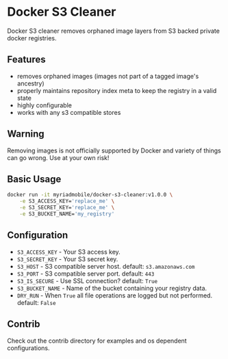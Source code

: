 # Docker S3 Cleaner

Docker S3 cleaner removes orphaned image layers from S3 backed private docker registries.

## Features
- removes orphaned images (images not part of a tagged image's ancestry)
- properly maintains repository index meta to keep the registry in a valid state
- highly configurable
- works with any s3 compatible stores

## Warning

Removing images is not officially supported by Docker and variety of things can go wrong. Use at your own risk!

## Basic Usage

```bash
docker run -it myriadmobile/docker-s3-cleaner:v1.0.0 \
	-e S3_ACCESS_KEY='replace_me' \
	-e S3_SECRET_KEY='replace_me' \
	-e S3_BUCKET_NAME='my_registry'
```

## Configuration
- `S3_ACCESS_KEY` - Your S3 access key.
- `S3_SECRET_KEY` - Your S3 secret key.
- `S3_HOST` - S3 compatible server host. default: `s3.amazonaws.com`
- `S3_PORT` - S3 compatible server port. default: `443`
- `S3_IS_SECURE` - Use SSL connection? default: `True`
- `S3_BUCKET_NAME` - Name of the bucket containing your registry data.
- `DRY_RUN` - When `True` all file operations are logged but not performed. default: `False`

## Contrib

Check out the contrib directory for examples and os dependent configurations.